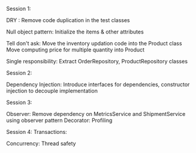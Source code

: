 
Session 1:

DRY :
    Remove code duplication in the test classes

Null object pattern:
    Initialize the items & other attributes

Tell don't ask:
    Move the inventory updation code into the Product class
    Move computing price for multiple quantity into Product

Single responsibility:
    Extract OrderRepository, ProductRepository classes


Session 2:

Dependency Injection:
    Introduce interfaces for dependencies, constructor injection to decouple implementation


Session 3:

Observer:
    Remove dependency on MetricsService and ShipmentService using observer pattern
Decorator:
    Profiling

Session 4:
    Transactions:

Concurrency:
    Thread safety